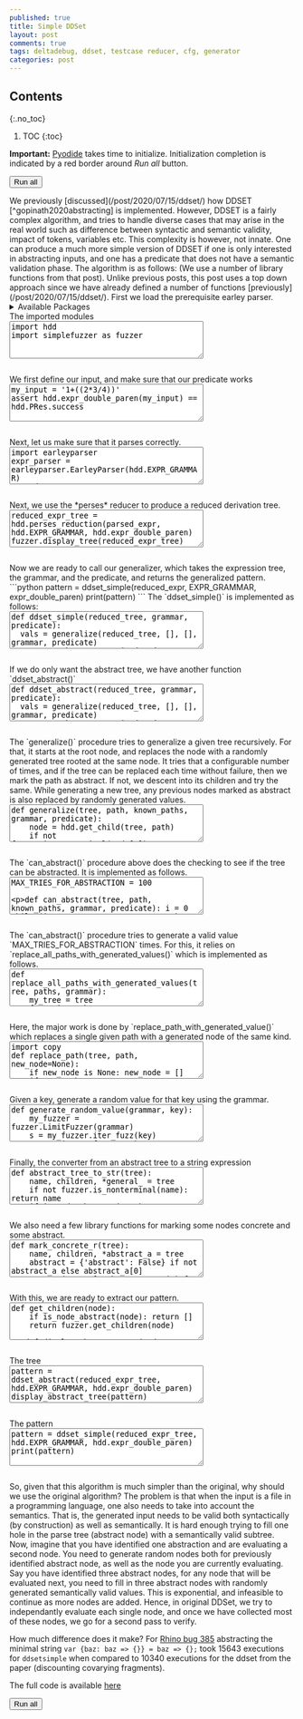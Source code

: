 ```yaml
---
published: true
title: Simple DDSet
layout: post
comments: true
tags: deltadebug, ddset, testcase reducer, cfg, generator
categories: post
---
```


## Contents
{:.no_toc}

1. TOC
{:toc}

<script src="/resources/pyodide/full/3.9/pyodide.js"></script>
<link rel="stylesheet" type="text/css" media="all" href="/resources/skulpt/css/codemirror.css">
<link rel="stylesheet" type="text/css" media="all" href="/resources/skulpt/css/solarized.css">
<link rel="stylesheet" type="text/css" media="all" href="/resources/skulpt/css/env/editor.css">

<script src="/resources/skulpt/js/codemirrorepl.js" type="text/javascript"></script>
<script src="/resources/skulpt/js/python.js" type="text/javascript"></script>
<script src="/resources/pyodide/js/env/editor.js" type="text/javascript"></script>

**Important:** [Pyodide](https://pyodide.readthedocs.io/en/latest/) takes time to initialize.
Initialization completion is indicated by a red border around *Run all* button.
<form name='python_run_form'>
<button type="button" name="python_run_all">Run all</button>
</form>
We previously [discussed](/post/2020/07/15/ddset/) how
DDSET [^gopinath2020abstracting] is implemented. However, DDSET is a fairly
complex algorithm, and tries to handle diverse cases that may arise in the
real world such as difference between syntactic and semantic validity,
impact of tokens, variables etc.  This complexity is however, not innate. One
can produce a much more simple version of DDSET if one is only interested in
abstracting inputs, and one has a predicate that does not have a semantic
validation phase. The algorithm is as follows:
(We use a number of library functions from that post). Unlike previous posts,
this post uses a top down approach since we have already
defined a number of functions [previously](/post/2020/07/15/ddset/).
First we load the prerequisite earley parser.

<details>
<summary>Available Packages </summary>
<!--##### Available Packages-->

These are packages that refer either to my previous posts or to pure python
packages that I have compiled, and is available in the below locations. As
before, install them if you need to run the program directly on the machine.

<ol>
<li><a href="https://rahul.gopinath.org/py/earleyparser-0.0.1-py2.py3-none-any.whl">earleyparser-0.0.1-py2.py3-none-any.whl</a></li>
<li><a href="https://rahul.gopinath.org/py/hdd-0.0.1-py2.py3-none-any.whl">hdd-0.0.1-py2.py3-none-any.whl</a></li>
<li><a href="https://rahul.gopinath.org/py/simplefuzzer-0.0.1-py2.py3-none-any.whl">simplefuzzer-0.0.1-py2.py3-none-any.whl</a></li>
</ol>

<div style='display:none'>
<form name='python_run_form'>
<textarea cols="40" rows="4" id='python_pre_edit' name='python_edit'>
https://rahul.gopinath.org/py/earleyparser-0.0.1-py2.py3-none-any.whl
https://rahul.gopinath.org/py/hdd-0.0.1-py2.py3-none-any.whl
https://rahul.gopinath.org/py/simplefuzzer-0.0.1-py2.py3-none-any.whl
</textarea>
</form>
</div>
</details>
The imported modules

<!--
############
import hdd
import simplefuzzer as fuzzer

############
-->
<form name='python_run_form'>
<textarea cols="40" rows="4" name='python_edit'>
import hdd
import simplefuzzer as fuzzer
</textarea><br />
<pre class='Output' name='python_output'></pre>
<div name='python_canvas'></div>
</form>
We first define our input, and make sure that our predicate works

<!--
############
my_input = '1+((2*3/4))'
assert hdd.expr_double_paren(my_input) == hdd.PRes.success

############
-->
<form name='python_run_form'>
<textarea cols="40" rows="4" name='python_edit'>
my_input = &#x27;1+((2*3/4))&#x27;
assert hdd.expr_double_paren(my_input) == hdd.PRes.success
</textarea><br />
<pre class='Output' name='python_output'></pre>
<div name='python_canvas'></div>
</form>
Next, let us make sure that it parses correctly.

<!--
############
import earleyparser
expr_parser = earleyparser.EarleyParser(hdd.EXPR_GRAMMAR)
parsed_expr = list(expr_parser.parse_on(my_input, '<start>'))[0]
fuzzer.display_tree(parsed_expr)

############
-->
<form name='python_run_form'>
<textarea cols="40" rows="4" name='python_edit'>
import earleyparser
expr_parser = earleyparser.EarleyParser(hdd.EXPR_GRAMMAR)
parsed_expr = list(expr_parser.parse_on(my_input, &#x27;&lt;start&gt;&#x27;))[0]
fuzzer.display_tree(parsed_expr)
</textarea><br />
<pre class='Output' name='python_output'></pre>
<div name='python_canvas'></div>
</form>
Next, we use the *perses* reducer to produce a reduced derivation tree.

<!--
############
reduced_expr_tree = hdd.perses_reduction(parsed_expr, hdd.EXPR_GRAMMAR, hdd.expr_double_paren)
fuzzer.display_tree(reduced_expr_tree)


############
-->
<form name='python_run_form'>
<textarea cols="40" rows="4" name='python_edit'>
reduced_expr_tree = hdd.perses_reduction(parsed_expr, hdd.EXPR_GRAMMAR, hdd.expr_double_paren)
fuzzer.display_tree(reduced_expr_tree)
</textarea><br />
<pre class='Output' name='python_output'></pre>
<div name='python_canvas'></div>
</form>
Now we are ready to call our generalizer, which takes the expression tree, the grammar, and the predicate, and returns the generalized pattern.
```python
pattern = ddset_simple(reduced_expr, EXPR_GRAMMAR, expr_double_paren)
print(pattern)
```
The `ddset_simple()` is implemented as follows:

<!--
############
def ddset_simple(reduced_tree, grammar, predicate):
  vals = generalize(reduced_tree, [], [], grammar, predicate)
  ta = get_abstract_tree(reduced_tree, vals)
  return abstract_tree_to_str(ta)

############
-->
<form name='python_run_form'>
<textarea cols="40" rows="4" name='python_edit'>
def ddset_simple(reduced_tree, grammar, predicate):
  vals = generalize(reduced_tree, [], [], grammar, predicate)
  ta = get_abstract_tree(reduced_tree, vals)
  return abstract_tree_to_str(ta)
</textarea><br />
<pre class='Output' name='python_output'></pre>
<div name='python_canvas'></div>
</form>
If we do only want the abstract tree, we have another function `ddset_abstract()`

<!--
############
def ddset_abstract(reduced_tree, grammar, predicate):
  vals = generalize(reduced_tree, [], [], grammar, predicate)
  ta = get_abstract_tree(reduced_tree, vals)
  return ta

############
-->
<form name='python_run_form'>
<textarea cols="40" rows="4" name='python_edit'>
def ddset_abstract(reduced_tree, grammar, predicate):
  vals = generalize(reduced_tree, [], [], grammar, predicate)
  ta = get_abstract_tree(reduced_tree, vals)
  return ta
</textarea><br />
<pre class='Output' name='python_output'></pre>
<div name='python_canvas'></div>
</form>
The `generalize()` procedure tries to generalize a given tree recursively. For that, it starts at the root node, and replaces the node with
a randomly generated tree rooted at the same node. It tries that a configurable number of times, and if the tree can be replaced each time
without failure, then we mark the path as abstract. If not, we descent into its children and try the same. While generating a new tree, any
previous nodes marked as abstract is also replaced by randomly generated values.

<!--
############
def generalize(tree, path, known_paths, grammar, predicate):
    node = hdd.get_child(tree, path)
    if not fuzzer.is_nonterminal(node[0]): return known_paths
    if can_abstract(tree, path, known_paths, grammar, predicate):
        known_paths.append(path)
        return known_paths
    for i,child in enumerate(node[1]):
        ps = generalize(tree, path + [i], known_paths, grammar, predicate)
    return known_paths

############
-->
<form name='python_run_form'>
<textarea cols="40" rows="4" name='python_edit'>
def generalize(tree, path, known_paths, grammar, predicate):
    node = hdd.get_child(tree, path)
    if not fuzzer.is_nonterminal(node[0]): return known_paths
    if can_abstract(tree, path, known_paths, grammar, predicate):
        known_paths.append(path)
        return known_paths
    for i,child in enumerate(node[1]):
        ps = generalize(tree, path + [i], known_paths, grammar, predicate)
    return known_paths
</textarea><br />
<pre class='Output' name='python_output'></pre>
<div name='python_canvas'></div>
</form>
The `can_abstract()` procedure above does the checking to see if the tree can be abstracted. It is implemented as follows.

<!--
############
MAX_TRIES_FOR_ABSTRACTION = 100

def can_abstract(tree, path, known_paths, grammar, predicate):
    i = 0
    while (i < MAX_TRIES_FOR_ABSTRACTION):
        t = replace_all_paths_with_generated_values(tree, known_paths + [path], grammar)
        s = fuzzer.iter_tree_to_str(t)
        if predicate(s) == hdd.PRes.failed:
            return False
        elif predicate(s) == hdd.PRes.invalid:
            continue
        i += 1
    return True

############
-->
<form name='python_run_form'>
<textarea cols="40" rows="4" name='python_edit'>
MAX_TRIES_FOR_ABSTRACTION = 100

def can_abstract(tree, path, known_paths, grammar, predicate):
    i = 0
    while (i &lt; MAX_TRIES_FOR_ABSTRACTION):
        t = replace_all_paths_with_generated_values(tree, known_paths + [path], grammar)
        s = fuzzer.iter_tree_to_str(t)
        if predicate(s) == hdd.PRes.failed:
            return False
        elif predicate(s) == hdd.PRes.invalid:
            continue
        i += 1
    return True
</textarea><br />
<pre class='Output' name='python_output'></pre>
<div name='python_canvas'></div>
</form>
The `can_abstract()` procedure tries to generate a valid value `MAX_TRIES_FOR_ABSTRACTION` times. For this, it relies on
`replace_all_paths_with_generated_values()` which is implemented as follows.

<!--
############
def replace_all_paths_with_generated_values(tree, paths, grammar):
    my_tree = tree
    for p in paths:
        my_tree = replace_path_with_generated_value(my_tree, p, grammar)
    return my_tree

############
-->
<form name='python_run_form'>
<textarea cols="40" rows="4" name='python_edit'>
def replace_all_paths_with_generated_values(tree, paths, grammar):
    my_tree = tree
    for p in paths:
        my_tree = replace_path_with_generated_value(my_tree, p, grammar)
    return my_tree
</textarea><br />
<pre class='Output' name='python_output'></pre>
<div name='python_canvas'></div>
</form>
Here, the major work is done by `replace_path_with_generated_value()` which replaces a single given path with a generated node
of the same kind.

<!--
############
import copy
def replace_path(tree, path, new_node=None):
    if new_node is None: new_node = []
    if not path: return copy.deepcopy(new_node)
    cur, *path = path
    name, children, *rest = tree
    new_children = []
    for i,c in enumerate(children):
        if i == cur:
            nc = replace_path(c, path, new_node)
        else:
            nc = c
        if nc:
            new_children.append(nc)
    return (name, new_children, *rest)

def replace_path_with_generated_value(tree, path, grammar):
    node = hdd.get_child(tree, path)
    s, gnode = generate_random_value(grammar, node[0])
    t = replace_path(tree, path, gnode)
    return t

############
-->
<form name='python_run_form'>
<textarea cols="40" rows="4" name='python_edit'>
import copy
def replace_path(tree, path, new_node=None):
    if new_node is None: new_node = []
    if not path: return copy.deepcopy(new_node)
    cur, *path = path
    name, children, *rest = tree
    new_children = []
    for i,c in enumerate(children):
        if i == cur:
            nc = replace_path(c, path, new_node)
        else:
            nc = c
        if nc:
            new_children.append(nc)
    return (name, new_children, *rest)

def replace_path_with_generated_value(tree, path, grammar):
    node = hdd.get_child(tree, path)
    s, gnode = generate_random_value(grammar, node[0])
    t = replace_path(tree, path, gnode)
    return t
</textarea><br />
<pre class='Output' name='python_output'></pre>
<div name='python_canvas'></div>
</form>
Given a key, generate a random value for that key using the grammar. 

<!--
############
def generate_random_value(grammar, key):
    my_fuzzer = fuzzer.LimitFuzzer(grammar)
    s = my_fuzzer.iter_fuzz(key)
    return (s, my_fuzzer._s)

############
-->
<form name='python_run_form'>
<textarea cols="40" rows="4" name='python_edit'>
def generate_random_value(grammar, key):
    my_fuzzer = fuzzer.LimitFuzzer(grammar)
    s = my_fuzzer.iter_fuzz(key)
    return (s, my_fuzzer._s)
</textarea><br />
<pre class='Output' name='python_output'></pre>
<div name='python_canvas'></div>
</form>
Finally, the converter from an abstract tree to a string expression

<!--
############
def abstract_tree_to_str(tree):
    name, children, *general_ = tree
    if not fuzzer.is_nonterminal(name): return name
    if is_node_abstract(tree):
        return name
    return ''.join([abstract_tree_to_str(c) for c in children])

############
-->
<form name='python_run_form'>
<textarea cols="40" rows="4" name='python_edit'>
def abstract_tree_to_str(tree):
    name, children, *general_ = tree
    if not fuzzer.is_nonterminal(name): return name
    if is_node_abstract(tree):
        return name
    return &#x27;&#x27;.join([abstract_tree_to_str(c) for c in children])
</textarea><br />
<pre class='Output' name='python_output'></pre>
<div name='python_canvas'></div>
</form>
We also need a few library functions for marking some nodes concrete and some abstract.

<!--
############
def mark_concrete_r(tree):
    name, children, *abstract_a = tree
    abstract = {'abstract': False} if not abstract_a else abstract_a[0]
    return (name, [mark_concrete_r(c) for c in children], abstract)

def mark_path_abstract(tree, path):
    name, children = hdd.get_child(tree, path)
    new_tree = replace_path(tree, path, (name, children, {'abstract': True}))
    return new_tree

def get_abstract_tree(tree, paths):
    for path in paths:
        tree = mark_path_abstract(tree, path)
    return mark_concrete_r(tree)

def is_node_abstract(node):
    name, children, *abstract_a = node
    if not abstract_a:
        return True
    else:
        return abstract_a[0]['abstract']

############
-->
<form name='python_run_form'>
<textarea cols="40" rows="4" name='python_edit'>
def mark_concrete_r(tree):
    name, children, *abstract_a = tree
    abstract = {&#x27;abstract&#x27;: False} if not abstract_a else abstract_a[0]
    return (name, [mark_concrete_r(c) for c in children], abstract)

def mark_path_abstract(tree, path):
    name, children = hdd.get_child(tree, path)
    new_tree = replace_path(tree, path, (name, children, {&#x27;abstract&#x27;: True}))
    return new_tree

def get_abstract_tree(tree, paths):
    for path in paths:
        tree = mark_path_abstract(tree, path)
    return mark_concrete_r(tree)

def is_node_abstract(node):
    name, children, *abstract_a = node
    if not abstract_a:
        return True
    else:
        return abstract_a[0][&#x27;abstract&#x27;]
</textarea><br />
<pre class='Output' name='python_output'></pre>
<div name='python_canvas'></div>
</form>
With this, we are ready to extract our pattern.

<!--
############
def get_children(node):
    if is_node_abstract(node): return []
    return fuzzer.get_children(node)

def display_abstract_tree(node, format_node=fuzzer.format_node):
    fuzzer.display_tree(node, get_children=get_children, format_node=format_node)

############
-->
<form name='python_run_form'>
<textarea cols="40" rows="4" name='python_edit'>
def get_children(node):
    if is_node_abstract(node): return []
    return fuzzer.get_children(node)

def display_abstract_tree(node, format_node=fuzzer.format_node):
    fuzzer.display_tree(node, get_children=get_children, format_node=format_node)
</textarea><br />
<pre class='Output' name='python_output'></pre>
<div name='python_canvas'></div>
</form>
The tree

<!--
############
pattern = ddset_abstract(reduced_expr_tree, hdd.EXPR_GRAMMAR, hdd.expr_double_paren)
display_abstract_tree(pattern)

############
-->
<form name='python_run_form'>
<textarea cols="40" rows="4" name='python_edit'>
pattern = ddset_abstract(reduced_expr_tree, hdd.EXPR_GRAMMAR, hdd.expr_double_paren)
display_abstract_tree(pattern)
</textarea><br />
<pre class='Output' name='python_output'></pre>
<div name='python_canvas'></div>
</form>
The pattern

<!--
############
pattern = ddset_simple(reduced_expr_tree, hdd.EXPR_GRAMMAR, hdd.expr_double_paren)
print(pattern)

############
-->
<form name='python_run_form'>
<textarea cols="40" rows="4" name='python_edit'>
pattern = ddset_simple(reduced_expr_tree, hdd.EXPR_GRAMMAR, hdd.expr_double_paren)
print(pattern)
</textarea><br />
<pre class='Output' name='python_output'></pre>
<div name='python_canvas'></div>
</form>
So, given that this algorithm is much simpler than the original, why should we use the
original algorithm? The problem is that when the input is a file in a programming language,
one also needs to take into account the semantics. That is, the generated input needs to be
valid both syntactically (by construction) as well as semantically. It is hard enough trying
to fill one hole in the parse tree (abstract node) with a semantically valid subtree. Now,
imagine that you have identified one abstraction and are evaluating a second node. You need to
generate random nodes both for previously identified abstract node, as well as the node you are
currently evaluating. Say you have identified three abstract nodes, for any node that will be
evaluated next, you need to fill in three abstract nodes with randomly generated semantically
valid values. This is exponential, and infeasible to continue as more nodes are added. Hence,
in original DDSet, we try to independantly evaluate each single node, and once we have collected
most of these nodes, we go for a second pass to verify.

How much difference does it make? For [Rhino bug 385](https://github.com/mozilla/rhino/issues/385)
abstracting the minimal string `var {baz: baz => {}} = baz => {};` took 15643 executions for
`ddsetsimple` when compared to 10340 executions for the ddset from the paper (discounting covarying
fragments).

The full code is available [here](https://github.com/rahulgopinath/rahulgopinath.github.io/blob/master/notebooks/2020-08-03-simple-ddset.py)

[^gopinath2020abstracting]: Rahul Gopinath, Alexander Kampmann, Nikolas Havrikov, Ezekiel Soremekun, Andreas Zeller, "Abstracting Failure Inducing Inputs" ISSTA 2020 URL:<https://rahul.gopinath.org/publications/#gopinath2020abstracting>

<form name='python_run_form'>
<button type="button" name="python_run_all">Run all</button>
</form>
